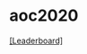 # aoc2020

[[Leaderboard]](https://adventofcode.com/2020/leaderboard/private/view/983136?order=stars)
